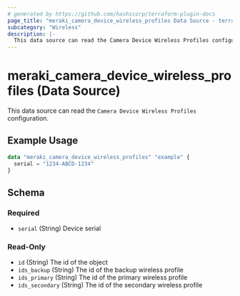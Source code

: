 ```yaml
---
# generated by https://github.com/hashicorp/terraform-plugin-docs
page_title: "meraki_camera_device_wireless_profiles Data Source - terraform-provider-meraki"
subcategory: "Wireless"
description: |-
  This data source can read the Camera Device Wireless Profiles configuration.
---
```


# meraki_camera_device_wireless_profiles (Data Source)

This data source can read the `Camera Device Wireless Profiles` configuration.

## Example Usage

```terraform
data "meraki_camera_device_wireless_profiles" "example" {
  serial = "1234-ABCD-1234"
}
```

<!-- schema generated by tfplugindocs -->
## Schema

### Required

- `serial` (String) Device serial

### Read-Only

- `id` (String) The id of the object
- `ids_backup` (String) The id of the backup wireless profile
- `ids_primary` (String) The id of the primary wireless profile
- `ids_secondary` (String) The id of the secondary wireless profile
